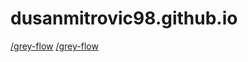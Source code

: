 # dusanmitrovic98.github.io

[/grey-flow](https://dusanmitrovic98.github.io/grey-flow)
[/grey-flow](https://dusanmitrovic98.github.io/web-effects-voice-amplitude-single-spinner)
